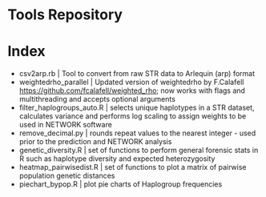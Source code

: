 # Tools Repository

# Index
- csv2arp.rb | Tool to convert from raw STR data to Arlequin (arp) format
- weightedrho_parallel | Updated version of weightedrho by F.Calafell https://github.com/fcalafell/weighted_rho; now works with flags and multithreading and accepts optional arguments
- filter_haplogroups_auto.R | selects unique haplotypes in a STR dataset, calculates variance and performs log scaling to assign weights to be used in NETWORK software
- remove_decimal.py | rounds repeat values to the nearest integer - used prior to the prediction and NETWORK analysis
- genetic_diversity.R | set of functions to perform general forensic stats in R such as haplotype diversity and expected heterozygosity
- heatmap_pairwisedist.R | set of functions to plot a matrix of pairwise population genetic distances
- piechart_bypop.R | plot pie charts of Haplogroup frequencies
